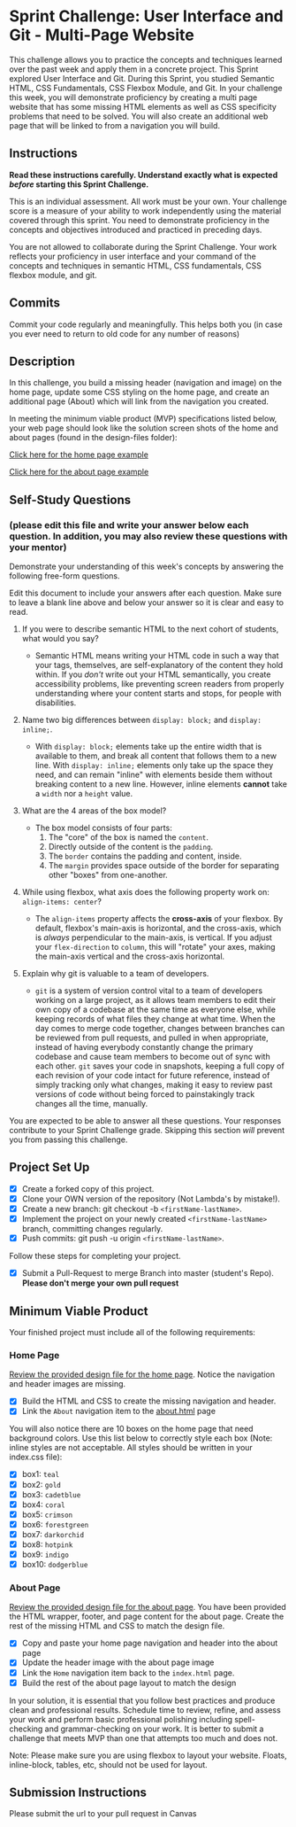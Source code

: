# Sprint Challenge: User Interface and Git - Multi-Page Website

This challenge allows you to practice the concepts and techniques learned over the past week and apply them in a concrete project. This Sprint explored User Interface and Git. During this Sprint, you studied Semantic HTML, CSS Fundamentals, CSS Flexbox Module, and Git. In your challenge this week, you will demonstrate proficiency by creating a multi page website that has some missing HTML elements as well as CSS specificity problems that need to be solved. You will also create an additional web page that will be linked to from a navigation you will build.

## Instructions

**Read these instructions carefully. Understand exactly what is expected _before_ starting this Sprint Challenge.**

This is an individual assessment. All work must be your own. Your challenge score is a measure of your ability to work independently using the material covered through this sprint. You need to demonstrate proficiency in the concepts and objectives introduced and practiced in preceding days.

You are not allowed to collaborate during the Sprint Challenge. Your work reflects your proficiency in user interface and your command of the concepts and techniques in semantic HTML, CSS fundamentals, CSS flexbox module, and git.

## Commits

Commit your code regularly and meaningfully. This helps both you (in case you ever need to return to old code for any number of reasons)

## Description

In this challenge, you build a missing header (navigation and image) on the home page, update some CSS styling on the home page, and create an additional page (About) which will link from the navigation you created.

In meeting the minimum viable product (MVP) specifications listed below, your web page should look like the solution screen shots of the home and about pages (found in the design-files folder):

[Click here for the home page example](https://tk-assets.lambdaschool.com/39a49225-8ac9-43da-aa90-514fd60ae99a_sprint-challenge-ui-home-example.png)

[Click here for the about page example](https://tk-assets.lambdaschool.com/ede1bb1a-63ff-4801-8c02-3efa2f603190_sprint-challenge-ui-about-example.png)

## Self-Study Questions

### (please edit this file and write your answer below each question. In addition, you may also review these questions with your mentor)

Demonstrate your understanding of this week's concepts by answering the following free-form questions.

Edit this document to include your answers after each question. Make sure to leave a blank line above and below your answer so it is clear and easy to read.

1. If you were to describe semantic HTML to the next cohort of students, what would you say?

   - Semantic HTML means writing your HTML code in such a way that your tags, themselves, are self-explanatory of the content they hold within. If you _don't_ write out your HTML semantically, you create accessibility problems, like preventing screen readers from properly understanding where your content starts and stops, for people with disabilities.

2. Name two big differences between `display: block;` and `display: inline;`.

   - With `display: block;` elements take up the entire width that is available to them, and break all content that follows them to a new line. With `display: inline;` elements only take up the space they need, and can remain "inline" with elements beside them without breaking content to a new line. However, inline elements **cannot** take a `width` nor a `height` value.

3. What are the 4 areas of the box model?

   - The box model consists of four parts:
     1. The "core" of the box is named the `content`.
     2. Directly outside of the content is the `padding`.
     3. The `border` contains the padding and content, inside.
     4. The `margin` provides space outside of the border for separating other "boxes" from one-another.

4. While using flexbox, what axis does the following property work on: `align-items: center`?

   - The `align-items` property affects the **cross-axis** of your flexbox. By default, flexbox's main-axis is horizontal, and the cross-axis, which is _always_ perpendicular to the main-axis, is vertical. If you adjust your `flex-direction` to `column`, this will "rotate" your axes, making the main-axis vertical and the cross-axis horizontal.

5. Explain why git is valuable to a team of developers.

   - `git` is a system of version control vital to a team of developers working on a large project, as it allows team members to edit their own copy of a codebase at the same time as everyone else, while keeping records of what files they change at what time. When the day comes to merge code together, changes between branches can be reviewed from pull requests, and pulled in when appropriate, instead of having everybody constantly change the primary codebase and cause team members to become out of sync with each other. `git` saves your code in snapshots, keeping a full copy of each revision of your code intact for future reference, instead of simply tracking only what changes, making it easy to review past versions of code without being forced to painstakingly track changes all the time, manually.

You are expected to be able to answer all these questions. Your responses contribute to your Sprint Challenge grade. Skipping this section _will_ prevent you from passing this challenge.

## Project Set Up

- [x] Create a forked copy of this project.
- [x] Clone your OWN version of the repository (Not Lambda's by mistake!).
- [x] Create a new branch: git checkout -b `<firstName-lastName>`.
- [x] Implement the project on your newly created `<firstName-lastName>` branch, committing changes regularly.
- [x] Push commits: git push -u origin `<firstName-lastName>`.

Follow these steps for completing your project.

- [x] Submit a Pull-Request to merge <firstName-lastName> Branch into master (student's Repo). **Please don't merge your own pull request**

## Minimum Viable Product

Your finished project must include all of the following requirements:

### Home Page

[Review the provided design file for the home page](design-files/home.png). Notice the navigation and header images are missing.

- [x] Build the HTML and CSS to create the missing navigation and header.
- [x] Link the `About` navigation item to the [about.html](about.html) page

You will also notice there are 10 boxes on the home page that need background colors. Use this list below to correctly style each box (Note: inline styles are not acceptable. All styles should be written in your index.css file):

- [x] box1: `teal`
- [x] box2: `gold`
- [x] box3: `cadetblue`
- [x] box4: `coral`
- [x] box5: `crimson`
- [x] box6: `forestgreen`
- [x] box7: `darkorchid`
- [x] box8: `hotpink`
- [x] box9: `indigo`
- [x] box10: `dodgerblue`

### About Page

[Review the provided design file for the about page](design-files/about.png). You have been provided the HTML wrapper, footer, and page content for the about page. Create the rest of the missing HTML and CSS to match the design file.

- [x] Copy and paste your home page navigation and header into the about page
- [x] Update the header image with the about page image
- [x] Link the `Home` navigation item back to the `index.html` page.
- [x] Build the rest of the about page layout to match the design

In your solution, it is essential that you follow best practices and produce clean and professional results. Schedule time to review, refine, and assess your work and perform basic professional polishing including spell-checking and grammar-checking on your work. It is better to submit a challenge that meets MVP than one that attempts too much and does not.

Note: Please make sure you are using flexbox to layout your website. Floats, inline-block, tables, etc, should not be used for layout.

## Submission Instructions

Please submit the url to your pull request in Canvas
